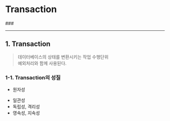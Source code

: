 # Transaction <br>
###[]()

<hr>

## 1. Transaction <br>

> 데이터베이스의 상태를 변환시키는 작업 수행단위 <br>
> 예외처리와 함께 사용된다. <br>

### 1-1. Transaction의 성질 <br>

* 원자성 <br>
> 
* 일관성 <br>
* 독립성, 격리성 <br>
* 영속성, 지속성 <br>
